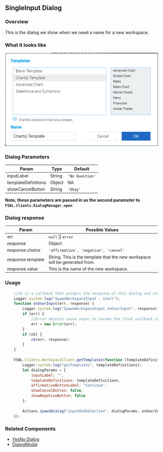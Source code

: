## SingleInput Dialog

### Overview
This is the dialog we show when we need a name for a new workspace. 

### What it looks like
![](./screenshot.png)

### Dialog Parameters
| Param                   | Type    | Default         |
|-------------------------|---------|-----------------|
| inputLabel                | String  | `'No Question'` |
| templateDefinitions | Object  | NA        |
| showCancelButton | String  | `'Okay'`        |

**Note, these parameters are passed in as the second parameter to `FSBL.Clients.DialogManager.open`**

### Dialog response
| Param                   | Possible Values  |
|-------------------------|-----------------|
| err                | `null` \|\| `error` |
| response | Object       |
| response.choice    | `'affirmative', 'negative', 'cancel'`          |
| response.template | String. This is the template that the new workspace will be generated from. |
| response.value | This is the name of the new workspace. |


### Usage
```javascript
    //cb is a callback that accepts the response of this dialog and creates a new workspace.
    Logger.system.log("SpawnWorkspaceInput - start");
    function onUserInput(err, response) {
        Logger.system.log("SpawnWorkspaceInput onUserInput", response);
        if (err) {
            //Error objects cause async to invoke the final callback in async.waterfall.
            err = new Error(err);
        }
        if (cb) {
            cb(err, response);
        }
    }

    FSBL.Clients.WorkspaceClient.getTemplates(function (templateDefinitions) {
        Logger.system.log("getTemplates", templateDefinitions);
        let dialogParams = {
            inputLabel: "",
            templateDefinitions: templateDefinitions,
            affirmativeButtonLabel: "Continue",
            showCancelButton: false,
            showNegativeButton: false
        };

        Actions.spawnDialog("inputAndSelection", dialogParams, onUserInput);
    });
```

### Related Components
* [YesNo Dialog](../yesNoDialog/README.md)
* [DialogModal](../dialogModal/README.md)
